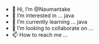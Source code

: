 - 👋 Hi, I’m @Naumantake
- 👀 I’m interested in ... java
- 🌱 I’m currently learning ... java
- 💞️ I’m looking to collaborate on ...
- 📫 How to reach me ...

<!---
Naumantake/Naumantake is a ✨ special ✨ repository because its `README.md` (this file) appears on your GitHub profile.
You can click the Preview link to take a look at your changes.
--->
